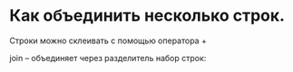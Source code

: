 # Как объединить несколько строк.

Строки можно склеивать с помощью оператора +

join – объединяет через разделитель набор строк: